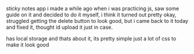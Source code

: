 sticky notes app i made a while ago when i was practicing js, saw some guide on it and decided to do it myself, i think it turned out pretty okay, struggled getting the
delete button to look good, but i came back to it today and fixed it, thought id upload it just in case.

has local storage and thats about it, its pretty simple just a lot of css to make it look good
